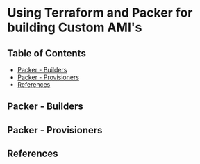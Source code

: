 # Using Terraform and Packer for building Custom AMI's

## Table of Contents

<!-- START doctoc generated TOC please keep comment here to allow auto update -->
<!-- DON'T EDIT THIS SECTION, INSTEAD RE-RUN doctoc TO UPDATE -->

- [Packer - Builders](#packer---builders)
- [Packer - Provisioners](#packer---provisioners)
- [References](#references)

<!-- END doctoc generated TOC please keep comment here to allow auto update -->

## Packer - Builders

## Packer - Provisioners

## References
